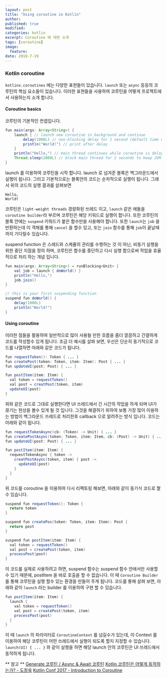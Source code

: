 ```yaml
---
layout: post
title: "Using coroutine in Kotlin"
author:
published: true
modified:
categories: kotlin
excerpt: Coroutine 에 대한 소개
tags: [coroutine]
image:
  feature:
date: 2018-7-19
---
```


### Kotlin coroutine
`kotlinx.coroutines` 에는 다양한 표현들이 있습니다. `launch` 또는 `async` 등등의 코루틴의 핵심 요소들이 있습니다. 이러한 표현들을 사용하여 코루틴을 어떻게 프로젝트에서 사용하는지 소개 합니다.

#### Coroutine basics
코루틴의 기본적인 컨셉입니다.

``` java
fun main(args: Array<String>) {
    launch { // launch new coroutine in background and continue
        delay(1000L) // non-blocking delay for 1 second (default time unit is ms)
        println("World!") // print after delay
    }
    println("Hello,") // main thread continues while coroutine is delayed
    Thread.sleep(2000L) // block main thread for 2 seconds to keep JVM alive
}
```
launch 를 이용하여 코루틴을 시작 합니다. launch 로 넘겨준 블록은 백그라운드에서 실행이 됩니다. 그리고 기본적으로는 블록안의 코드는 순차적으로 실행이 됩니다. 그래서 위의 코드의 실행 결과를 살펴보면 
```
Hello,
World!
```

코루틴은 `light-weight threads` 경량화된 쓰레드 이고, `launch` 같은 애들을 `coroutine builder`라 부르며 코루틴은 해당 키워드로 실행이 합니다. 또한 코루틴의 블록 안에는 `suspend` 키워드가 붙은 함수만을 사용해야 합니다. 또한 `launch`는 `job` 을 반환하는데 이 객체를 통해 `cancel` 을 할수 있고, 또는 `join` 함수를 통해 `job`이 끝날때 까지 기다릴수 있습니다. 

suspend function 은 스레드와 스케쥴의 관리를 수행하는 것 이 아닌, 비동기 실행을 위한 중단 지점을 정의 하며, 코루틴은 함수를 중단하고 다시 실행 함으로써 작업을 효율적으로 처리 하는 개념 입니다. 

``` java
fun main(args: Array<String>) = runBlocking<Unit> {
    val job = launch { doWorld() }
    println("Hello,")
    job.join()
}

// this is your first suspending function
suspend fun doWorld() {
    delay(1000L)
    println("World!")
}
```

#### Using coroutine
이러한 점들을 활용하여 일반적으로 많이 사용될 만한 흐름을 좀더 깔끔하고 간결하게 코드를 작성할수 있게 됩니다. 조금 더 예시를 살펴 보면, 우선은 단순히 동기적으로 코드를 나열하면 아래와 같은 코드가 됩니다. 

``` java
fun requestToken(): Token { ... }
fun createPost(token: Token, item: Item): Post { ... }
fun updateUI(post: Post) { ... }

fun postItem(item: Item) {
  val token = requestToken()
  val post = creatPost(token, item)
  updateUI(post)
}
```

위와 같은 코드로 그대로 실행한다면 UI 쓰레드에서 긴 시간의 작업을 하게 되며 UI가 끊기는 현상을 볼수 있게 될 것 입니다. 그것을 해결하기 위하여 보통 가장 많이 이용하는 방법이 백그라운드 쓰레드로 처리한후 callback 으로 알려주는 방식 입니다. 코드는 아래와 같이 됩니다.

``` java
fun requestTokenAsync(cb: (Token) -> Unit) { ... }
fun createPostAsync(token: Token, item: Item, cb: (Post) -> Unit) { ... }
fun updateUI(post: Post) { ... }

fun postItem(item: Item) {
  requestTokenAsync { token ->
    creatPostAsync(token, item) { post ->
      updateUI(post)
    }
  }
}
```

위 코드를 coroutine 을 이용하여 다시 리펙토링 해보면, 아래와 같이 동기식 코드로 짤 수 있습니다.

```java
suspend fun requestToken(): Token {
  return token
}

suspend fun createPos(token: Token, item: Item): Post {
  return post
}

suspend fun postItem(item: Item) {
  val token = requestToken()
  val post = createPost(token, item)
  processPost(post)
}
```

이 코드를 실제로 사용하려고 하면, suspend 함수는 suspend 함수 안에서만 사용할 수 있기 때문에, postItem 을 바로 호출을 할 수 없습니다. 이 때 `Coroutine Builder` 를 통해 코루틴을 실행 할수 있는 환경을 만들어 주게 됩니다. 코드를 통해 살펴 보면, 아래와 같이 `launch` 라는 builder 를 이용하여 구현 할 수 있습니다.

``` java
fun postItem(item: Item) {
  launch {
    val token = requestToken()
    val post = createPost(token, item)
    processPost(post)
  }
}
```

이 때 `launch` 의 파라미터로 `CoroutineContext` 를 넘길수가 있는데, 이 Context 를 이용하여 해당 코루틴이 어떤 쓰레드에서 실행이 되도록 할지 지정할 수 있습니다. `launch(UI) { ... }` 와 같이 실행을 하면 해당 launch 안의 코루틴은 UI 쓰레드에서 동작하게 됩니다.


** 참고 **
[Generate 코루틴 / Async & Await 코루틴](https://medium.com/@jooyunghan/%EC%BD%94%EB%A3%A8%ED%8B%B4-%EC%86%8C%EA%B0%9C-504cecc89407)
[Kotlin 코루틴은 어떻게 동작하는가? - 도창욱](https://www.youtube.com/watch?v=usaD7HyN598)
[Kotlin Conf 2017 - Introduction to Coroutine](https://www.youtube.com/watch?list=PLQ176FUIyIUY6UK1cgVsbdPYA3X5WLam5&v=_hfBv0a09Jc)
